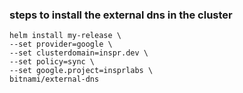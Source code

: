 

### steps to install the external dns in the cluster


```
helm install my-release \
--set provider=google \
--set clusterdomain=inspr.dev \
--set policy=sync \
--set google.project=insprlabs \
bitnami/external-dns
```
